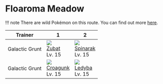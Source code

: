# Floaroma Meadow

!!! note
    There are wild Pokémon on this route. You can find out more [here](/wild_pokemon/floaroma_meadow/).


Trainer        | 1                                  | 2                                  
---            | ---                                | ---                                
Galactic Grunt | ![][041]<br> [Zubat]<br> Lv. 15    | ![][167]<br> [Spinarak]<br> Lv. 15 
Galactic Grunt | ![][453]<br> [Croagunk]<br> Lv. 15 | ![][165]<br> [Ledyba]<br> Lv. 15   


[Zubat]: /pokemon_changes/041/
[Ledyba]: /pokemon_changes/165/
[Spinarak]: /pokemon_changes/167/
[Croagunk]: /pokemon_changes/453/
[041]: /img/pokemon/041.png
[165]: /img/pokemon/165.png
[167]: /img/pokemon/167.png
[453]: /img/pokemon/453.png

